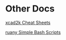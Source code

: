 # Other Docs

[xcad2k Cheat Sheets](xcad2k-cheat-sheets)

[ruany Simple Bash Scripts](ruany-simple-bash-scripts)